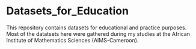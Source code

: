 # Datasets_for_Education
This repository contains datasets for educational and practice purposes. Most of the datatsets here were gathered during my studies at the African Institute of Mathematics Sciences (AIMS-Cameroon).
